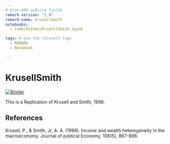 ```yaml
---
# Econ-ARK website fields
remark-version: "1.0"
remark-name: KrusellSmith 
notebooks: 
  - Code/Python/KrusellSmith.ipynb

tags: # Use the relavent tags
  - REMARK
  - Notebook

---
```




# KrusellSmith

[![Binder](https://mybinder.org/badge_logo.svg)](https://mybinder.org/v2/gh/econ-ark/KrusellSmith/HEAD)

This is a Replication of Krusell and Smith, 1998.


## References

Krusell, P., & Smith, Jr, A. A. (1998). Income and wealth heterogeneity in the macroeconomy. Journal of political Economy, 106(5), 867-896.

